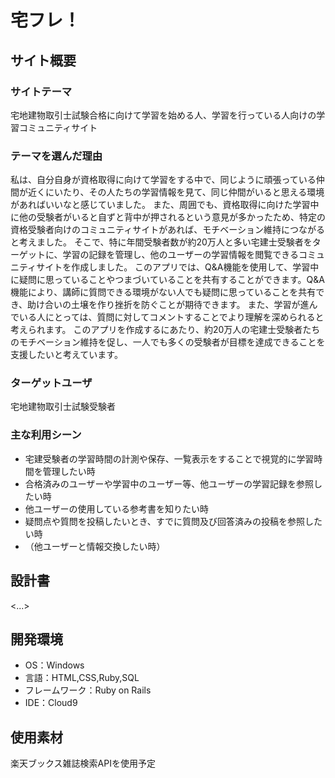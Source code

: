 # 宅フレ！

## サイト概要
### サイトテーマ
宅地建物取引士試験合格に向けて学習を始める人、学習を行っている人向けの学習コミュニティサイト

### テーマを選んだ理由
私は、自分自身が資格取得に向けて学習をする中で、同じように頑張っている仲間が近くにいたり、その人たちの学習情報を見て、同じ仲間がいると思える環境があればいいなと感じていました。
また、周囲でも、資格取得に向けた学習中に他の受験者がいると自ずと背中が押されるという意見が多かったため、特定の資格受験者向けのコミュニティサイトがあれば、モチベーション維持につながると考えました。
そこで、特に年間受験者数が約20万人と多い宅建士受験者をターゲットに、学習の記録を管理し、他のユーザーの学習情報を閲覧できるコミュニティサイトを作成しました。
このアプリでは、Q&A機能を使用して、学習中に疑問に思っていることやつまづいていることを共有することができます。Q&A機能により、講師に質問できる環境がない人でも疑問に思っていることを共有でき、助け合いの土壌を作り挫折を防ぐことが期待できます。
また、学習が進んでいる人にとっては、質問に対してコメントすることでより理解を深められると考えられます。
このアプリを作成するにあたり、約20万人の宅建士受験者たちのモチベーション維持を促し、一人でも多くの受験者が目標を達成できることを支援したいと考えています。

### ターゲットユーザ
宅地建物取引士試験受験者

### 主な利用シーン
- 宅建受験者の学習時間の計測や保存、一覧表示をすることで視覚的に学習時間を管理したい時
- 合格済みのユーザーや学習中のユーザー等、他ユーザーの学習記録を参照したい時
- 他ユーザーの使用している参考書を知りたい時
- 疑問点や質問を投稿したいとき、すでに質問及び回答済みの投稿を参照したい時
- （他ユーザーと情報交換したい時）

## 設計書
<...>

## 開発環境
- OS：Windows
- 言語：HTML,CSS,Ruby,SQL
- フレームワーク：Ruby on Rails
- IDE：Cloud9

## 使用素材
楽天ブックス雑誌検索APIを使用予定
